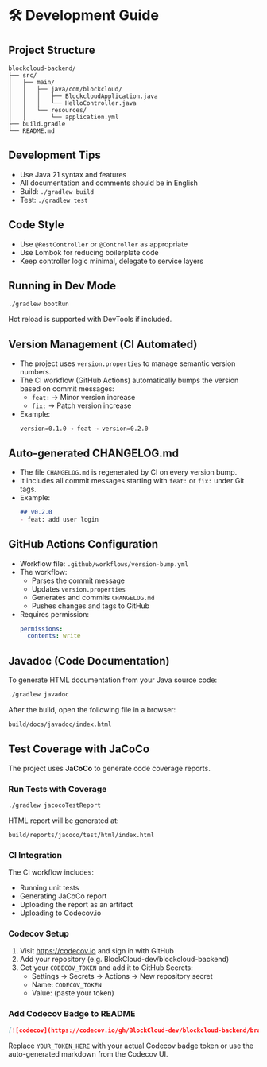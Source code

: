 # 🛠 Development Guide

## Project Structure
```
blockcloud-backend/
├── src/
│   ├── main/
│   │   ├── java/com/blockcloud/
│   │   │   ├── BlockcloudApplication.java
│   │   │   └── HelloController.java
│   │   └── resources/
│   │       └── application.yml
├── build.gradle
└── README.md
```

## Development Tips
- Use Java 21 syntax and features
- All documentation and comments should be in English
- Build: `./gradlew build`
- Test: `./gradlew test`

## Code Style
- Use `@RestController` or `@Controller` as appropriate
- Use Lombok for reducing boilerplate code
- Keep controller logic minimal, delegate to service layers

## Running in Dev Mode
```bash
./gradlew bootRun
```
Hot reload is supported with DevTools if included.

## Version Management (CI Automated)

- The project uses `version.properties` to manage semantic version numbers.
- The CI workflow (GitHub Actions) automatically bumps the version based on commit messages:
  - `feat:` → Minor version increase
  - `fix:` → Patch version increase
- Example:
  ```
  version=0.1.0 → feat → version=0.2.0
  ```

## Auto-generated CHANGELOG.md

- The file `CHANGELOG.md` is regenerated by CI on every version bump.
- It includes all commit messages starting with `feat:` or `fix:` under Git tags.
- Example:
  ```md
  ## v0.2.0
  - feat: add user login
  ```

## GitHub Actions Configuration

- Workflow file: `.github/workflows/version-bump.yml`
- The workflow:
  - Parses the commit message
  - Updates `version.properties`
  - Generates and commits `CHANGELOG.md`
  - Pushes changes and tags to GitHub
- Requires permission:
  ```yaml
  permissions:
    contents: write
  ```

## Javadoc (Code Documentation)

To generate HTML documentation from your Java source code:

```bash
./gradlew javadoc
```
After the build, open the following file in a browser:

```bash
build/docs/javadoc/index.html
```

## Test Coverage with JaCoCo

The project uses **JaCoCo** to generate code coverage reports.

### Run Tests with Coverage

```bash
./gradlew jacocoTestReport
```

HTML report will be generated at:

```
build/reports/jacoco/test/html/index.html
```

### CI Integration

The CI workflow includes:

- Running unit tests
- Generating JaCoCo report
- Uploading the report as an artifact
- Uploading to Codecov.io

### Codecov Setup

1. Visit https://codecov.io and sign in with GitHub
2. Add your repository (e.g. BlockCloud-dev/blockcloud-backend)
3. Get your `CODECOV_TOKEN` and add it to GitHub Secrets:
   - Settings → Secrets → Actions → New repository secret
   - Name: `CODECOV_TOKEN`
   - Value: (paste your token)


### Add Codecov Badge to README

```md
[![codecov](https://codecov.io/gh/BlockCloud-dev/blockcloud-backend/branch/main/graph/badge.svg?token=YOUR_TOKEN_HERE)](https://codecov.io/gh/BlockCloud-dev/blockcloud-backend)
```

Replace `YOUR_TOKEN_HERE` with your actual Codecov badge token or use the auto-generated markdown from the Codecov UI.